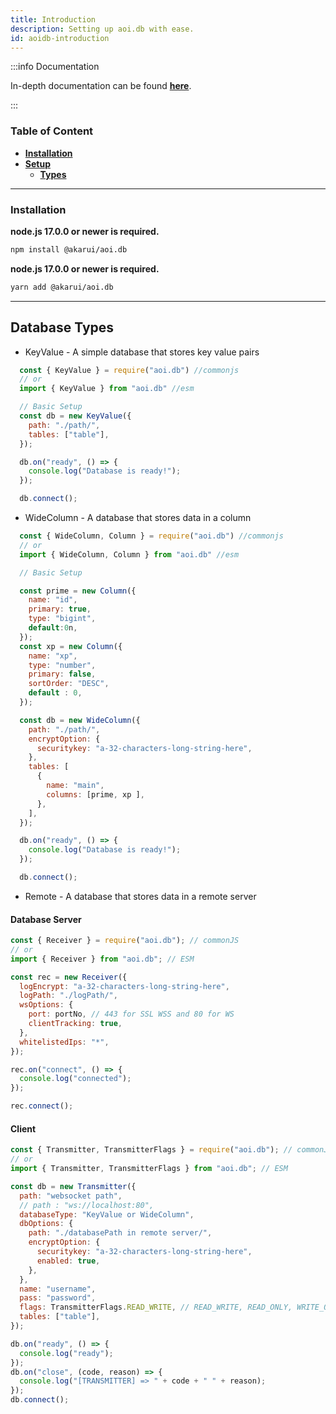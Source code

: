 ```yaml
---
title: Introduction
description: Setting up aoi.db with ease.
id: aoidb-introduction
---
```


:::info Documentation

In-depth documentation can be found **[here](https://akaruidevelopment.github.io/aoi.db/index.html)**.

:::

### Table of Content

- **[Installation](#installation)**
- **[Setup](#example-usage)**
  - **[Types](#database-types)**

---

### Installation

<Tabs groupId="pref-install">
  <TabItem value="i-npm" label="NPM">

  **node.js 17.0.0 or newer is required.**
  ```bash
  npm install @akarui/aoi.db
  ```
  
  </TabItem>
  <TabItem value="i-yarn" label="Yarn">

  **node.js 17.0.0 or newer is required.**
  ```bash
  yarn add @akarui/aoi.db
  ```

</TabItem>
</Tabs>

---

## Database Types
- KeyValue - A simple database that stores key value pairs
```js
  const { KeyValue } = require("aoi.db") //commonjs
  // or
  import { KeyValue } from "aoi.db" //esm

  // Basic Setup
  const db = new KeyValue({
    path: "./path/",
    tables: ["table"],
  });

  db.on("ready", () => {
    console.log("Database is ready!");
  });

  db.connect();
```
- WideColumn - A database that stores data in a column
```js
  const { WideColumn, Column } = require("aoi.db") //commonjs
  // or
  import { WideColumn, Column } from "aoi.db" //esm

  // Basic Setup

  const prime = new Column({
    name: "id",
    primary: true,
    type: "bigint",
    default:0n,
  });
  const xp = new Column({
    name: "xp",
    type: "number",
    primary: false,
    sortOrder: "DESC",
    default : 0,
  });

  const db = new WideColumn({
    path: "./path/",
    encryptOption: {
      securitykey: "a-32-characters-long-string-here",
    },
    tables: [
      {
        name: "main",
        columns: [prime, xp ],
      },
    ],
  });

  db.on("ready", () => {
    console.log("Database is ready!");
  });

  db.connect();
```
- Remote - A database that stores data in a remote server
#### Database Server
```js
const { Receiver } = require("aoi.db"); // commonJS
// or
import { Receiver } from "aoi.db"; // ESM

const rec = new Receiver({
  logEncrypt: "a-32-characters-long-string-here",
  logPath: "./logPath/",
  wsOptions: {
    port: portNo, // 443 for SSL WSS and 80 for WS
    clientTracking: true,
  },
  whitelistedIps: "*",
});

rec.on("connect", () => {
  console.log("connected");
});

rec.connect();
```

#### Client

```js
const { Transmitter, TransmitterFlags } = require("aoi.db"); // commonJS
// or
import { Transmitter, TransmitterFlags } from "aoi.db"; // ESM

const db = new Transmitter({
  path: "websocket path",
  // path : "ws://localhost:80",
  databaseType: "KeyValue or WideColumn",
  dbOptions: {
    path: "./databasePath in remote server/",
    encryptOption: {
      securitykey: "a-32-characters-long-string-here",
      enabled: true,
    },
  },
  name: "username",
  pass: "password",
  flags: TransmitterFlags.READ_WRITE, // READ_WRITE, READ_ONLY, WRITE_ONLY
  tables: ["table"],
});

db.on("ready", () => {
  console.log("ready");
});
db.on("close", (code, reason) => {
  console.log("[TRANSMITTER] => " + code + " " + reason);
});
db.connect();
```